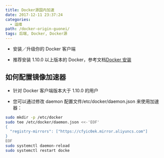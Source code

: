 ```yaml
---
title: Docker源国内加速
date: 2017-12-11 23:37:24
categories:
  - 运维
path: /docker-origin-guonei/
tags: 后端, Docker, Docker源
---
```


- 安装／升级你的 Docker 客户端

- 推荐安装 1.10.0 以上版本的 Docker，参考文档[Docker 安装](/2017/12/11/Docker%E5%AE%89%E8%A3%85/)

## 如何配置镜像加速器

- 针对 Docker 客户端版本大于 1.10.0 的用户

* 您可以通过修改 daemon 配置文件/etc/docker/daemon.json 来使用加速器：

```sh
sudo mkdir -p /etc/docker
sudo tee /etc/docker/daemon.json <<-'EOF'
{
  "registry-mirrors": ["https://cfyic0ek.mirror.aliyuncs.com"]
}
EOF
sudo systemctl daemon-reload
sudo systemctl restart docke
```
